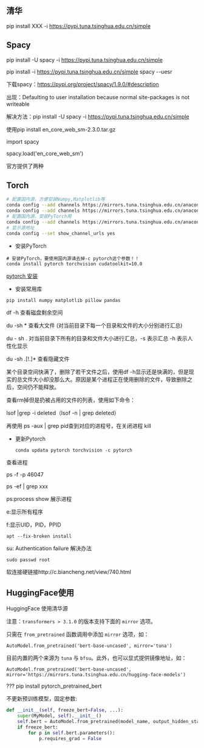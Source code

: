 ## 清华 

pip install XXX -i https://pypi.tuna.tsinghua.edu.cn/simple

## Spacy

pip install -U spacy -i https://pypi.tuna.tsinghua.edu.cn/simple

pip install -i https://pypi.tuna.tsinghua.edu.cn/simple spacy --uesr

下载spacy：https://pypi.org/project/spacy/1.9.0/#description



出现：Defaulting to user installation because normal site-packages is not writeable

解决方法：pip install -U spacy -i https://pypi.tuna.tsinghua.edu.cn/simple

使用pip install en_core_web_sm-2.3.0.tar.gz 

import spacy

spacy.load('en_core_web_sm')





官方提供了两种

## Torch

```bash
# 配置国内源，方便安装Numpy,Matplotlib等
conda config --add channels https://mirrors.tuna.tsinghua.edu.cn/anaconda/pkgs/free/
conda config --add channels https://mirrors.tuna.tsinghua.edu.cn/anaconda/pkgs/main/
# 配置国内源，安装PyTorch用
conda config --add channels https://mirrors.tuna.tsinghua.edu.cn/anaconda/cloud/pytorch/
# 显示源地址
conda config --set show_channel_urls yes
```

- 安装PyTorch

```
# 安装PyTorch，要使用国内源请去掉-c pytorch这个参数！！
conda install pytorch torchvision cudatoolkit=10.0
```

[pytorch 安装](https://blog.csdn.net/watermelon1123/article/details/88122020#11%E6%9C%8826%E6%97%A5%E6%9B%B4%E6%96%B0ubuntu%E4%B8%8Bpytorch1.3%E5%AE%89%E8%A3%85%28%E9%80%9A%E8%BF%87conda%29)


- 安装常用库

```
pip install numpy matplotlib pillow pandas
```

df -h 查看磁盘剩余空间

du -sh * 查看大文件 (对当前目录下每一个目录和文件的大小分别进行汇总)

du - sh . 对当前目录下所有的目录和文件大小进行汇总，-s 表示汇总 -h 表示人性化显示

du -sh .[!.]* 查看隐藏文件

某个目录空间快满了，删除了若干文件之后，使用df -h显示还是快满的，但是现实的总文件大小却没那么大。原因是某个进程正在使用删除的文件，导致删除之后，空间仍不能释放。

查看rm掉但是扔被占用的文件的列表，使用如下命令：

lsof |grep -i deleted（lsof -n | grep deleted）

再使用 ps -aux | grep pid查到对应的进程号，在关闭进程 kill

* 更新Pytorch

  ~~~shell
  conda updata pytorch torchvision -c pytorch
  ~~~

  

查看进程

ps -f -p 46047

ps -ef | grep xxx

ps:process show 展示进程

e:显示所有程序

f:显示UID，PID，PPID

~~~shell
apt --fix-broken install
~~~

su: Authentication failure 解决办法

~~~shell
sudo passwd root
~~~

软连接硬链接http://c.biancheng.net/view/740.html



## HuggingFace使用

HuggingFace 使用清华源

注意：`transformers > 3.1.0` 的版本支持下面的 `mirror` 选项。

只需在 `from_pretrained` 函数调用中添加 `mirror` 选项，如：

```
AutoModel.from_pretrained('bert-base-uncased', mirror='tuna')
```

目前内置的两个来源为 `tuna` 与 `bfsu`。此外，也可以显式提供镜像地址，如：

```
AutoModel.from_pretrained('bert-base-uncased', mirror='https://mirrors.tuna.tsinghua.edu.cn/hugging-face-models')
```

??? pip install pytorch_pretrained_bert



不更新预训练模型，固定参数:

```python
def __init__(self, freeze_bert=False, ...):
    super(MyModel, self).__init__()
    self.bert = AutoModel.from_pretrained(model_name, output_hidden_states=True..)
	if freeze_bert:
        for p in self.bert.parameters():
            p.requires_grad = False  
```







